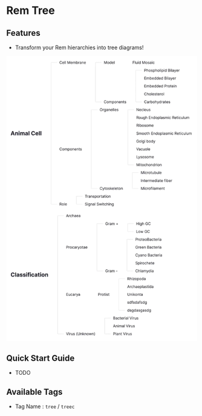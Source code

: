 # Rem Tree

## Features

- Transform your Rem hierarchies into tree diagrams!

![details](./public/1.webp)

## Quick Start Guide

- TODO

## Available Tags

- Tag Name : `tree` / `treec`

